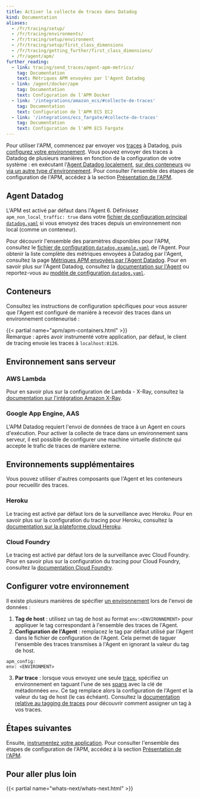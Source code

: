```yaml
---
title: Activer la collecte de traces dans Datadog
kind: Documentation
aliases:
  - /fr/tracing/setup/
  - /fr/tracing/environments/
  - /fr/tracing/setup/environment
  - /fr/tracing/setup/first_class_dimensions
  - /fr/tracing/getting_further/first_class_dimensions/
  - /fr/agent/apm/
further_reading:
  - link: tracing/send_traces/agent-apm-metrics/
    tag: Documentation
    text: Métriques APM envoyées par l'Agent Datadog
  - link: /agent/docker/apm
    tag: Documentation
    text: Configuration de l'APM Docker
  - link: '/integrations/amazon_ecs/#collecte-de-traces'
    tag: Documentation
    text: Configuration de l'APM ECS EC2
  - link: '/integrations/ecs_fargate/#collecte-de-traces'
    tag: Documentation
    text: Configuration de l'APM ECS Fargate
---
```

Pour utiliser l'APM, commencez par envoyer vos [traces][1] à Datadog, puis [configurez votre environnement](#configurer-votre-environnement). Vous pouvez envoyer des traces à Datadog de plusieurs manières en fonction de la configuration de votre système : en exécutant l'[Agent Datadog localement](#agent-datadog), [sur des conteneurs](#conteneurs) ou [via un autre type d'environnement](#environnements-supplementaires). Pour consulter l'ensemble des étapes de configuration de l'APM, accédez à la section [Présentation de l'APM][2].

## Agent Datadog

L'APM est activé par défaut dans l'Agent 6. Définissez `apm_non_local_traffic: true` dans votre [fichier de configuration principal `datadog.yaml`][3] si vous envoyez des traces depuis un environnement non local (comme un conteneur).

Pour découvrir l'ensemble des paramètres disponibles pour l'APM, consultez le [fichier de configuration  `datadog.example.yaml`][4] de l'Agent. Pour obtenir la liste complète des métriques envoyées à Datadog par l'Agent, consultez la page [Métriques APM envoyées par l'Agent Datadog][5]. Pour en savoir plus sur l'Agent Datadog, consultez la [documentation sur l'Agent][6] ou reportez-vous au [modèle de configuration `datadog.yaml`][4].

## Conteneurs

Consultez les instructions de configuration spécifiques pour vous assurer que l'Agent est configuré de manière à recevoir des traces dans un environnement conteneurisé :

{{< partial name="apm/apm-containers.html" >}}
</br>
Remarque : après avoir instrumenté votre application, par défaut, le client de tracing envoie les traces à `localhost:8126`.

## Environnement sans serveur

### AWS Lambda

Pour en savoir plus sur la configuration de Lambda - X-Ray, consultez la [documentation sur l'intégration Amazon X-Ray][7].

### Google App Engine, AAS

L'APM Datadog requiert l'envoi de données de trace à un Agent en cours d'exécution. Pour activer la collecte de trace dans un environnement sans serveur, il est possible de configurer une machine virtuelle distincte qui accepte le trafic de traces de manière externe.

## Environnements supplémentaires

Vous pouvez utiliser d'autres composants que l'Agent et les conteneurs pour recueillir des traces.

### Heroku

Le tracing est activé par défaut lors de la surveillance avec Heroku. Pour en savoir plus sur la configuration du tracing pour Heroku, consultez la [documentation sur la plateforme cloud Heroku][8].

### Cloud Foundry

Le tracing est activé par défaut lors de la surveillance avec Cloud Foundry. Pour en savoir plus sur la configuration du tracing pour Cloud Foundry, consultez la [documentation Cloud Foundry][9].

## Configurer votre environnement

Il existe plusieurs manières de spécifier [un environnement][10] lors de l'envoi de données :

1. **Tag de host** : utilisez un tag de host au format `env:<ENVIRONNEMENT>` pour appliquer le tag correspondant à l'ensemble des traces de l'Agent.
2. **Configuration de l'Agent** : remplacez le tag par défaut utilisé par l'Agent dans le fichier de configuration de l'Agent. Cela permet de taguer l'ensemble des traces transmises à l'Agent en ignorant la valeur du tag de host.

  ```
  apm_config:
  env: <ENVIRONMENT>
  ```

3. **Par trace** : lorsque vous envoyez une seule [trace][1], spécifiez un environnement en taguant l'une de ses [spans][11] avec la clé de métadonnées `env`. Ce tag remplace alors la configuration de l'Agent et la valeur du tag de host (le cas échéant). Consultez la [documentation relative au tagging de traces][12] pour découvrir comment assigner un tag à vos traces.

## Étapes suivantes

Ensuite, [instrumentez votre application][13]. Pour consulter l'ensemble des étapes de configuration de l'APM, accédez à la section [Présentation de l'APM][2].

## Pour aller plus loin

{{< partial name="whats-next/whats-next.html" >}}

[1]: /fr/tracing/visualization/#trace
[2]: /fr/tracing
[3]: /fr/agent/guide/agent-configuration-files/#agent-main-configuration-file
[4]: https://github.com/DataDog/datadog-agent/blob/master/pkg/config/config_template.yaml
[5]: /fr/tracing/send_traces/agent-apm-metrics
[6]: /fr/agent
[7]: /fr/integrations/amazon_xray/#overview
[8]: /fr/agent/basic_agent_usage/heroku/#installation
[9]: /fr/integrations/cloud_foundry/#trace-collection
[10]: /fr/tracing/guide/setting_primary_tags_to_scope/#definition
[11]: /fr/tracing/visualization/#spans
[12]: /fr/tracing/guide/adding_metadata_to_spans/?tab=java
[13]: /fr/tracing/setup